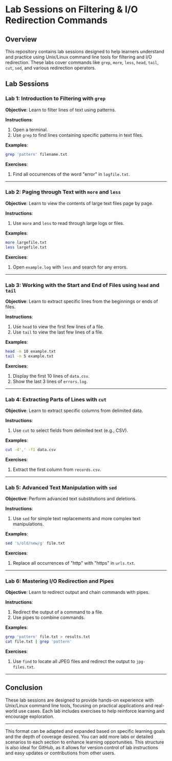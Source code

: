 # Lab Sessions on Filtering & I/O Redirection Commands

## Overview

This repository contains lab sessions designed to help learners understand and practice using Unix/Linux command line tools for filtering and I/O redirection. These labs cover commands like `grep`, `more`, `less`, `head`, `tail`, `cut`, `sed`, and various redirection operators.

## Lab Sessions

### Lab 1: Introduction to Filtering with `grep`

**Objective**: Learn to filter lines of text using patterns.

**Instructions**:
1. Open a terminal.
2. Use `grep` to find lines containing specific patterns in text files.

**Examples**:
```bash
grep 'pattern' filename.txt
```

**Exercises**:
1. Find all occurrences of the word "error" in `logfile.txt`.

---

### Lab 2: Paging through Text with `more` and `less`

**Objective**: Learn to view the contents of large text files page by page.

**Instructions**:
1. Use `more` and `less` to read through large logs or files.

**Examples**:
```bash
more largefile.txt
less largefile.txt
```

**Exercises**:
1. Open `example.log` with `less` and search for any errors.

---

### Lab 3: Working with the Start and End of Files using `head` and `tail`

**Objective**: Learn to extract specific lines from the beginnings or ends of files.

**Instructions**:
1. Use `head` to view the first few lines of a file.
2. Use `tail` to view the last few lines of a file.

**Examples**:
```bash
head -n 10 example.txt
tail -n 5 example.txt
```

**Exercises**:
1. Display the first 10 lines of `data.csv`.
2. Show the last 3 lines of `errors.log`.

---

### Lab 4: Extracting Parts of Lines with `cut`

**Objective**: Learn to extract specific columns from delimited data.

**Instructions**:
1. Use `cut` to select fields from delimited text (e.g., CSV).

**Examples**:
```bash
cut -d',' -f1 data.csv
```

**Exercises**:
1. Extract the first column from `records.csv`.

---

### Lab 5: Advanced Text Manipulation with `sed`

**Objective**: Perform advanced text substitutions and deletions.

**Instructions**:
1. Use `sed` for simple text replacements and more complex text manipulations.

**Examples**:
```bash
sed 's/old/new/g' file.txt
```

**Exercises**:
1. Replace all occurrences of "http" with "https" in `urls.txt`.

---

### Lab 6: Mastering I/O Redirection and Pipes

**Objective**: Learn to redirect output and chain commands with pipes.

**Instructions**:
1. Redirect the output of a command to a file.
2. Use pipes to combine commands.

**Examples**:
```bash
grep 'pattern' file.txt > results.txt
cat file.txt | grep 'pattern'
```

**Exercises**:
1. Use `find` to locate all JPEG files and redirect the output to `jpg-files.txt`.

---

## Conclusion

These lab sessions are designed to provide hands-on experience with Unix/Linux command line tools, focusing on practical applications and real-world use cases. Each lab includes exercises to help reinforce learning and encourage exploration.

---

This format can be adapted and expanded based on specific learning goals and the depth of coverage desired. You can add more labs or detailed scenarios to each section to enhance learning opportunities. This structure is also ideal for GitHub, as it allows for version control of lab instructions and easy updates or contributions from other users.

